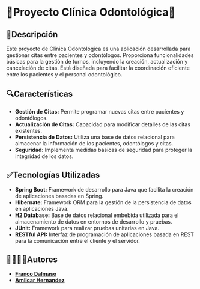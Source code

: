 # 🦷Proyecto Clínica Odontológica🦷

## 📝Descripción

Este proyecto de Clínica Odontológica es una aplicación desarrollada para gestionar citas entre pacientes y odontólogos. Proporciona funcionalidades básicas para la gestión de turnos, incluyendo la creación, actualización y cancelación de citas. Está diseñada para facilitar la coordinación eficiente entre los pacientes y el personal odontológico.

## 🔍Características
- **Gestión de Citas:** Permite programar nuevas citas entre pacientes y odontólogos.
- **Actualización de Citas:** Capacidad para modificar detalles de las citas existentes.
- **Persistencia de Datos:** Utiliza una base de datos relacional para almacenar la información de los pacientes, odontólogos y citas.
- **Seguridad:** Implementa medidas básicas de seguridad para proteger la integridad de los datos.

## ✅Tecnologías Utilizadas
- **Spring Boot:** Framework de desarrollo para Java que facilita la creación de aplicaciones basadas en Spring.
- **Hibernate:** Framework ORM para la gestión de la persistencia de datos en aplicaciones Java.
- **H2 Database:** Base de datos relacional embebida utilizada para el almacenamiento de datos en entornos de desarrollo y pruebas.
- **JUnit:** Framework para realizar pruebas unitarias en Java.
- **RESTful API:** Interfaz de programación de aplicaciones basada en REST para la comunicación entre el cliente y el servidor.

## 👨‍💻👨‍💻Autores
- [**Franco Dalmaso**](mailto:francodalmaso27@gmail.com) 
- [**Amilcar Hernandez**](mailto:amilcarjh24@gmail.com) 